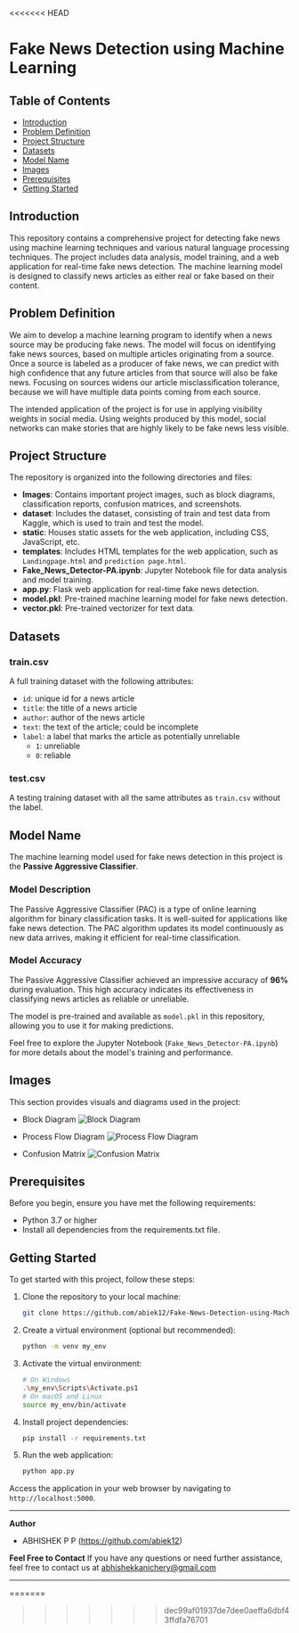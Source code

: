 <<<<<<< HEAD
# Fake News Detection using Machine Learning

## Table of Contents
- [Introduction](#introduction)
- [Problem Definition](#problem-definition)
- [Project Structure](#project-structure)
- [Datasets](#datasets)
- [Model Name](#model-name)
- [Images](#images)
- [Prerequisites](#prerequisites)
- [Getting Started](#getting-started)

## Introduction
This repository contains a comprehensive project for detecting fake news using machine learning techniques and various natural language processing techniques. The project includes data analysis, model training, and a web application for real-time fake news detection. The machine learning model is designed to classify news articles as either real or fake based on their content.

## Problem Definition
We aim to develop a machine learning program to identify when a news source may be producing fake news. The model will focus on identifying fake news sources, based on multiple articles originating from a source. Once a source is labeled as a producer of fake news, we can predict with high confidence that any future articles from that source will also be fake news. Focusing on sources widens our article misclassification tolerance, because we will have multiple data points coming from each source.

The intended application of the project is for use in applying visibility weights in social media. Using weights produced by this model, social networks can make stories that are highly likely to be fake news less visible.

## Project Structure
The repository is organized into the following directories and files:
- **Images**: Contains important project images, such as block diagrams, classification reports, confusion matrices, and screenshots.
- **dataset**: Includes the dataset, consisting of train and test data from Kaggle, which is used to train and test the model.
- **static**: Houses static assets for the web application, including CSS, JavaScript, etc.
- **templates**: Includes HTML templates for the web application, such as `Landingpage.html` and `prediction page.html`.
- **Fake_News_Detector-PA.ipynb**: Jupyter Notebook file for data analysis and model training.
- **app.py**: Flask web application for real-time fake news detection.
- **model.pkl**: Pre-trained machine learning model for fake news detection.
- **vector.pkl**: Pre-trained vectorizer for text data.

## Datasets 
### train.csv
A full training dataset with the following attributes:
- `id`: unique id for a news article
- `title`: the title of a news article
- `author`: author of the news article
- `text`: the text of the article; could be incomplete
- `label`: a label that marks the article as potentially unreliable
  - `1`: unreliable
  - `0`: reliable

### test.csv
A testing training dataset with all the same attributes as `train.csv` without the label.

## Model Name
The machine learning model used for fake news detection in this project is the **Passive Aggressive Classifier**.

### Model Description
The Passive Aggressive Classifier (PAC) is a type of online learning algorithm for binary classification tasks. It is well-suited for applications like fake news detection. The PAC algorithm updates its model continuously as new data arrives, making it efficient for real-time classification.

### Model Accuracy
The Passive Aggressive Classifier achieved an impressive accuracy of **96%** during evaluation. This high accuracy indicates its effectiveness in classifying news articles as reliable or unreliable.

The model is pre-trained and available as `model.pkl` in this repository, allowing you to use it for making predictions.

Feel free to explore the Jupyter Notebook (`Fake_News_Detector-PA.ipynb`) for more details about the model's training and performance.

## Images
This section provides visuals and diagrams used in the project:
- Block Diagram
![Block Diagram](Images/BlockDiagram.jpg)

- Process Flow Diagram
![Process Flow Diagram](Images/Processflow.jpg)

- Confusion Matrix
![Confusion Matrix](Images/ConfusionMatrix.jpg)

## Prerequisites
Before you begin, ensure you have met the following requirements:
- Python 3.7 or higher
- Install all dependencies from the requirements.txt file.

## Getting Started
To get started with this project, follow these steps:
1. Clone the repository to your local machine:
   ```bash
   git clone https://github.com/abiek12/Fake-News-Detection-using-MachineLearning.git
   ```

2. Create a virtual environment (optional but recommended):
   ```bash
   python -m venv my_env
   ```

3. Activate the virtual environment:
   ```bash
   # On Windows
   .\my_env\Scripts\Activate.ps1
   # On macOS and Linux
   source my_env/bin/activate
   ```

4. Install project dependencies:
   ```bash
   pip install -r requirements.txt
   ```

5. Run the web application:
   ```bash
   python app.py
   ```

Access the application in your web browser by navigating to `http://localhost:5000`.

---

**Author**
- ABHISHEK P P (https://github.com/abiek12)

**Feel Free to Contact**
If you have any questions or need further assistance, feel free to contact us at abhishekkanichery@gmail.com

---
=======

>>>>>>> dec99af01937de7dee0aeffa6dbf43ffdfa76701
